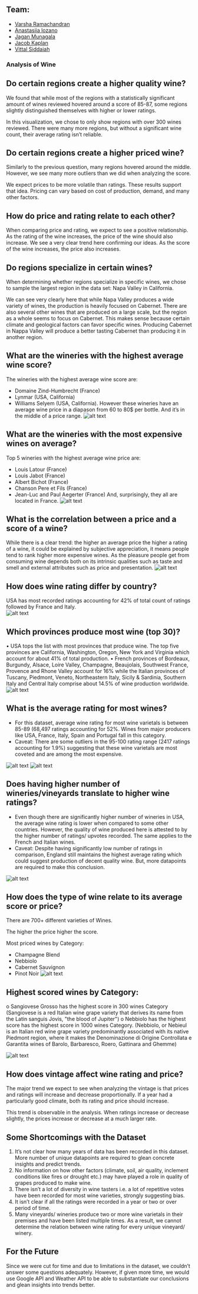 ## Team:
* [Varsha Ramachandran](varsharcn@gmail.com)
* [Anastasiia lozano](alexis.filimonova@gmail.com)
* [Jagan Munagala](jagan1301@gmail.com)
* [Jacob Kaplan](j.kaplan814@yahoo.com)
* [Vittal Siddaiah](vittal.siddaiah@gmail.com)

### Analysis of Wine

## Do certain regions create a higher quality wine?	
We found that while most of the regions with a statistically significant amount of wines reviewed hovered around a score of 85-87, some regions slightly distinguished themselves with higher or lower ratings.

 
In this visualization, we chose to only show regions with over 300 wines reviewed. There were many more regions, but without a significant wine count, their average rating isn’t reliable.

## Do certain regions create a higher priced wine?
Similarly to the previous question, many regions hovered around the middle. However, we see many more outliers than we did when analyzing the score. 
 
We expect prices to be more volatile than ratings. These results support that idea. Pricing can vary based on cost of production, demand, and many other factors.

## How do price and rating relate to each other?
When comparing price and rating, we expect to see a positive relationship. As the rating of the wine increases, the price of the wine should also increase. 
We see a very clear trend here confirming our ideas. As the score of the wine increases, the price also increases.

## Do regions specialize in certain wines?
When determining whether regions specialize in specific wines, we chose to sample the largest region in the data set: Napa Valley in California.
 
We can see very clearly here that while Napa Valley produces a wide variety of wines, the production is heavily focused on Cabernet. There are also several other wines that are produced on a large scale, but the region as a whole seems to focus on Cabernet. This makes sense because certain climate and geological factors can favor specific wines. Producing Cabernet in Nappa Valley will produce a better tasting Cabernet than producing it in another region.

## What are the wineries with the highest average wine score?
The wineries with the highest average wine score are:
* Domaine Zind-Humbrecht (France)
* Lynmar (USA, California)
* Williams Selyem (USA, California).
However these wineries have an average wine price in a diapason from 60 to 80$ per bottle. And it’s in the middle of a price range.
![alt text](https://github.com/vittalsiddaiah/FantasticFive/blob/master/Project/src/images/Average_wine_scores.png?raw=true)

## What are the wineries with the most expensive wines on average?
Top 5 wineries with the highest average wine price are:
* Louis Latour (France)
* Louis Jabot (France)
* Albert Bichot (France)
* Chanson Pere et Fils (France)
* Jean-Luc and Paul Aegerter (France)
And, surprisingly, they all are located in France.
![alt text](https://github.com/vittalsiddaiah/FantasticFive/blob/master/Project/src/images/Average_wine_prices.png?raw=true)


## What is the correlation between a price and a score of a wine?
While there is a clear trend: the higher an average price the higher a rating of a wine, it could be explained by subjective appreciation, it means people tend to rank higher more expensive wines. As the pleasure people get from consuming wine depends both on its intrinsic qualities such as taste and smell and external attributes such as price and presentation. 
![alt text](https://github.com/vittalsiddaiah/FantasticFive/blob/master/Project/src/images/Prices_scores_correlation.png?raw=true)

## How does wine rating differ by country?
USA has most recorded ratings accounting for 42% of total count of ratings followed by France and Italy.  
![alt text](https://github.com/vittalsiddaiah/FantasticFive/blob/master/Project/src/images/Total_Wine_Rating_byCountry.png?raw=true)

## Which provinces produce most wine (top 30)?
•	USA tops the list with most provinces that produce wine. The top five provinces are California, Washington, Oregon, New York and Virginia which account for about 41% of total production. 
•	French provinces of Bordeaux, Burgundy, Alsace, Loire Valley, Champagne, Beaujolais, Southwest France, Provence and Rhone Valley account for 16% while the Italian provinces of Tuscany, Piedmont, Veneto, Northeastern Italy, Sicily & Sardinia, Southern Italy and Central Italy comprise about 14.5% of wine production worldwide.   
![alt text](https://github.com/vittalsiddaiah/FantasticFive/blob/master/Project/src/images/Top30producers.png?raw=true)

## What is the average rating for most wines?
* For this dataset, average wine rating for most wine varietals is between 85-89 (68,497 ratings accounting for 52%. Wines from major producers like USA, France, Italy, Spain and Portugal fall in this category. 
* Caveat: There are some outliers in the 95-100 rating range (2417 ratings accounting for 1.9%) suggesting that these wine varietals are most coveted and are among the most expensive.

![alt text](https://github.com/vittalsiddaiah/FantasticFive/blob/master/Project/src/images/Wine%20rating%20Distribution.png?raw=true)
 ![alt text](https://github.com/vittalsiddaiah/FantasticFive/blob/master/Project/src/images/WineRatings.png?raw=true)
## Does having higher number of wineries/vineyards translate to higher wine ratings?
* Even though there are significantly higher number of wineries in USA, the average wine rating is lower when compared to some other countries. However, the quality of wine produced here is attested to by the higher number of ratings/ upvotes recorded. The same applies to the French and Italian wines.
* Caveat: Despite having significantly low number of ratings in comparison, England still maintains the highest average rating which could suggest production of decent quality wine. But, more datapoints are required to make this conclusion. 
 
 ![alt text](https://github.com/vittalsiddaiah/FantasticFive/blob/master/Project/src/images/Avg_Rating_byCountry.png?raw=true)
 
## How does the type of wine relate to its average score or price?

There are 700+ different varieties of Wines.

The higher the price higher the score.

Most priced wines by Category:
* Champagne Blend
* Nebbiolo
* Cabernet Sauvignon
* Pinot Noir
 ![alt text](https://github.com/vittalsiddaiah/FantasticFive/blob/master/Project/src/images/Average_Wine_Prices_Variety_300.png)

## Highest scored wines by Category:

o	Sangiovese Grosso has the highest score in 300 wines Category (Sangiovese is a red Italian wine grape variety that derives its name from the Latin sanguis Jovis, "the blood of Jupiter")
o	Nebbiolo has the highest score has the highest score in 1000 wines Category. (Nebbiolo, or Nebieul is an Italian red wine grape variety predominantly associated with its native Piedmont region, where it makes the Denominazione di Origine Controllata e Garantita wines of Barolo, Barbaresco, Roero, Gattinara and Ghemme)
 
 ![alt text](https://github.com/vittalsiddaiah/FantasticFive/blob/master/Project/src/images/Average_Wine_Scores_Variety_300.png)
 
## How does vintage affect wine rating and price?
The major trend we expect to see when analyzing the vintage is that prices and ratings will increase and decrease proportionally. If a year had a particularly good climate, both its rating and price should increase.
 

This trend is observable in the analysis. When ratings increase or decrease slightly, the prices increase or decrease at a much larger rate. 

## Some Shortcomings with the Dataset
1.	It’s not clear how many years of data has been recorded in this dataset. More number of unique datapoints are required to glean concrete insights and predict trends. 
2.	No information on how other factors (climate, soil, air quality, inclement conditions like fires or drought etc.) may have played a role in quality of grapes produced to make wine. 
3.	There isn’t a lot of diversity in wine tasters i.e. a lot of repetitive votes have been recorded for most wine varieties, strongly suggesting bias. 
4.	It isn’t clear if all the ratings were recorded in a year or two or over period of time.
5.	Many vineyards/ wineries produce two or more wine varietals in their premises and have been listed multiple times. As a result, we cannot determine the relation between wine rating for every unique vineyard/ winery. 

## For the Future
Since we were cut for time and due to limitations in the dataset, we couldn’t answer some questions adequately. However, if given more time, we would use Google API and Weather API to be able to substantiate our conclusions and glean insights into trends better. 
